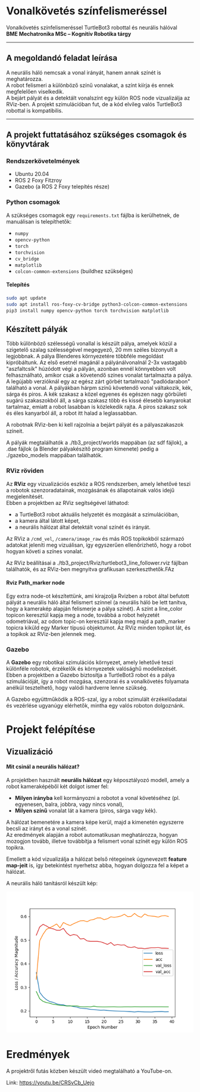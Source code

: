 
# Vonalkövetés színfelismeréssel

Vonalkövetés színfelismeréssel TurtleBot3 robottal és neurális hálóval  
**BME Mechatronika MSc – Kognitív Robotika tárgy**

---

## A megoldandó feladat leírása

A neurális háló nemcsak a vonal irányát, hanem annak színét is meghatározza.  
A robot felismeri a különböző színű vonalakat, a színt kiírja és ennek megfelelően viselkedik.  
A bejárt pályát és a detektált vonalszínt egy külön ROS node vizualizálja az RViz-ben.
A projekt szimulációban fut, de a kód elvileg valós TurtleBot3 robottal is kompatibilis.

---

## A projekt futtatásához szükséges csomagok és könyvtárak

### Rendszerkövetelmények
- Ubuntu 20.04
- ROS 2 Foxy Fitzroy
- Gazebo (a ROS 2 Foxy telepítés része)

### Python csomagok

A szükséges csomagok egy `requirements.txt` fájlba is kerülhetnek, de manuálisan is telepíthetők:

- `numpy`
- `opencv-python`
- `torch`
- `torchvision`
- `cv_bridge`
- `matplotlib`
- `colcon-common-extensions` (buildhez szükséges)

#### Telepítés
```bash
sudo apt update
sudo apt install ros-foxy-cv-bridge python3-colcon-common-extensions
pip3 install numpy opencv-python torch torchvision matplotlib

```

## Készített pályák
Több különböző szélességű vonallal is készült pálya, amelyek közül a szigetelő szalag szélességével megegyező, 20 mm széles bizonyult a legjobbnak. A pálya Blenderes környezetére többféle megoldást kipróbáltunk. Az első esetnél magánál a pályánálvonalnál 2-3x vastagabb "aszfaltcsík" húzódott végi a pályán, azonban ennél könnyebben volt felhasználható, amikor csak a követendő színes vonalat tartalmazta a pálya. A legújabb verzióknál egy az egész zárt görbét tartalmazó "padlódarabon" található a vonal.
A pályákban hárpm színű követendő vonal váltakozik, kék, sárga és piros. A kék szakasz a közel egyenes és egészen nagy görbületi sugárú szakaszokból áll, a sárga szakasz több és kissé élesebb kanyarokat tartalmaz, emiatt a robot lasabban is közlekedik rajta. A piros szakasz sok és éles kanyarból áll, a robot itt halad a leglassabban. 

A robotnak RViz-ben ki kell rajzolnia a bejárt pályát és a pályaszakaszok színeit.


A pályák megtalálhatók a ./tb3_project/worlds mappában (az sdf fájlok), a .dae fájlok (a Blender pályakészítő program kimenete) pedig a ./gazebo_models mappában találhatók.


### RViz röviden

Az **RViz** egy vizualizációs eszköz a ROS rendszerben, amely lehetővé teszi a robotok szenzoradatainak, mozgásának és állapotainak valós idejű megjelenítését.  
Ebben a projektben az RViz segítségével láthatod:

- a TurtleBot3 robot aktuális helyzetét és mozgását a szimulációban,
- a kamera által látott képet,
- a neurális hálózat által detektált vonal színét és irányát.

Az RViz a `/cmd_vel`, `/camera/image_raw` és más ROS topikokból származó adatokat jeleníti meg vizuálisan, így egyszerűen ellenőrizhető, hogy a robot hogyan követi a színes vonalat.

Az RViz beállításai a ./tb3_project/Rviz/turtlebot3_line_follower.rviz fájlban találhatók, és az RViz-ben megnyitva grafikusan szerkeszthetők.FAz 
#### Rviz Path_marker node


Egy extra node-ot készítettünk, ami kirajzolja Rvizben a robot által befutott pályát a neurális háló által felismert színnel (a neurális háló be lett tanítva, hogy a kamerakép alapján felismerje a pálya színét). A színt a line_color topicon keresztül kapja meg a node, továbbá a robot helyzetét odometriával, az odom topic-on keresztül kapja meg majd a path_marker topicra kiküld egy Marker típusú objektumot. 
Az RViz minden topikot lát, és a topikok az RViz-ben jelennek meg.


### Gazebo

A **Gazebo** egy robotikai szimulációs környezet, amely lehetővé teszi különféle robotok, érzékelők és környezetek valósághű modellezését.  
Ebben a projektben a Gazebo biztosítja a TurtleBot3 robot és a pálya szimulációját, így a robot mozgása, szenzorai és a vonalkövetés folyamata anélkül tesztelhető, hogy valódi hardverre lenne szükség.

A Gazebo együttműködik a ROS-szal, így a robot szimulált érzékelőadatai és vezérlése ugyanúgy elérhetők, mintha egy valós roboton dolgoznánk.


# Projekt felépítése


<!--## Dependenciák
## Működés -->
## Vizualizáció

#### Mit csinál a neurális hálózat?

A projektben használt **neurális hálózat** egy képosztályozó modell, amely a robot kameraképéből két dolgot ismer fel:

- **Milyen irányba** kell kormányozni a robotot a vonal követéséhez (pl. egyenesen, balra, jobbra, vagy nincs vonal),
- **Milyen színű** vonalat lát a kamera (piros, sárga vagy kék).

A hálózat bemenetére a kamera képe kerül, majd a kimenetén egyszerre becsli az irányt és a vonal színét.  
Az eredmények alapján a robot automatikusan meghatározza, hogyan mozogjon tovább, illetve továbbítja a felismert vonal színét egy külön ROS topikra.

Emellett a kód vizualizálja a hálózat belső rétegeinek úgynevezett **feature map-jeit** is, így betekintést nyerhetsz abba, hogyan dolgozza fel a képet a hálózat.


A neurális háló tanításról készült kép: 

![A neurális hálózat tanítása](https://raw.githubusercontent.com/20vencel03/Vonalkovetes-szinfelismeressel-/main/tb3_project_py/network_model/model_training.png)



# Eredmények
A projektről futás közben készült videó megtalálható a YouTube-on.

Link: https://youtu.be/CRSvCb_Uejo
